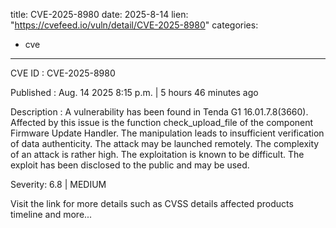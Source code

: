  
title: CVE-2025-8980
date: 2025-8-14
lien: "https://cvefeed.io/vuln/detail/CVE-2025-8980"
categories:
  - cve
---

CVE ID : CVE-2025-8980

Published :  Aug. 14
2025
8:15 p.m. | 5 hours
46 minutes ago

Description : A vulnerability has been found in Tenda G1 16.01.7.8(3660). Affected by this issue is the function check_upload_file of the component Firmware Update Handler. The manipulation leads to insufficient verification of data authenticity. The attack may be launched remotely. The complexity of an attack is rather high. The exploitation is known to be difficult. The exploit has been disclosed to the public and may be used.

Severity: 6.8 | MEDIUM

Visit the link for more details
such as CVSS details
affected products
timeline
and more...
